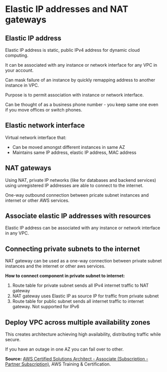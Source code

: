 # Elastic IP addresses and NAT gateways

## Elastic IP address

Elastic IP address is static, public IPv4 address for dynamic cloud computing.

It can be associated with any instance or network interface for any VPC in your account.

Can mask failure of an instance by quickly remapping address to another instance in VPC.

Purpose is to permit association with instance or network interface.

Can be thought of as a business phone number - you keep same one even if you move offices or switch phones.

## Elastic network interface

Virtual network interface that:

* Can be moved amongst different instances in same AZ
* Maintains same IP address, elastic IP address, MAC address

## NAT gateways

Using NAT, private IP networks (like for databases and backend services) using unregistered IP addresses are able to connect to the internet.

One-way outbound connection between pricate subnet instances and internet or other AWS services.

## Associate elastic IP addresses with resources

Elastic IP address can be associated with any instance or network interface in any VPC.

## Connecting private subnets to the internet

NAT gateway can be used as a one-way connection between private subnet instances and the internet or other aws services.

**How to connect component in private subnet to internet:**

1. Route table for private subnet sends all IPv4 internet traffic to NAT gateway
2. NAT gateway uses Elastic IP as source IP for traffic from private subnet
3. Route table for public subnet sends all internet traffic to internet gateway. Not supported for IPv6

## Deploy VPC across multiple availability zones

This creates architecture achieving high availability, distributing traffic while secure.

If you have an outage in one AZ you can fail over to other.

**Source:** [AWS Certified Solutions Architect - Associate (Subscription - Partner Subscription)](https://explore.skillbuilder.aws/learn/learning-plans/2159/aws-certified-solutions-architect-associate-subscription-partner-subscription), AWS Training & Certification.